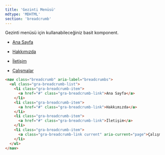 ```yaml
---
title: 'Gezinti Menüsü'
mdtype: 'MDHTML'
section: 'breadcrumb'
---
```


Gezinti menüsü için kullanabileceğiniz basit komponent.

<div class="gra-doc-s-wrapper">
<nav class="gra-breadcrumb" aria-label="breadcrumbs">
<ul class="gra-breadcrumb-list">
<li class="gra-breadcrumb-item">

[Ana Sayfa](/docs/breadcrumb/# 'BreadcrumbLink')

</li>
<li class="gra-breadcrumb-item">

[Hakkımızda](/docs/breadcrumb/# 'BreadcrumbLink')

</li>
<li class="gra-breadcrumb-item">

[İletişim](/docs/breadcrumb/# 'BreadcrumbLink')

</li>
<li class="gra-breadcrumb-item">

[Çalışmalar](/docs/breadcrumb/# 'BreadcrumbLinkCurrent')

</li>
</ul>
</nav>
</div>


```html
<nav class="breadcrumb" aria-label="breadcrumbs">
  <ul class="gra-breadcrumb-list">
    <li class="gra-breadcrumb-item">
      <a href="#" class="gra-breadcrumb-link">Ana Sayfa</a>
    </li>
    <li class="gra-breadcrumb-item">
      <a href="#" class="gra-breadcrumb-link">Hakkımızda</a>
    </li>
    <li class="gra-breadcrumb-item">
      <a href="#" class="gra-breadcrumb-link">İletişim</a>
    </li>
    <li class="gra-breadcrumb-item">
      <a class="gra-breadcrumb-link current" aria-current="page">Çalışmalar</a>
    </li>
  </ul>
</nav>
```